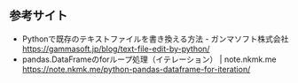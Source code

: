 ## 参考サイト

- Pythonで既存のテキストファイルを書き換える方法 - ガンマソフト株式会社
https://gammasoft.jp/blog/text-file-edit-by-python/
- pandas.DataFrameのforループ処理（イテレーション） | note.nkmk.me
https://note.nkmk.me/python-pandas-dataframe-for-iteration/